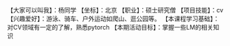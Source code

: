 【大家可以叫我】：杨同学
【坐标】：北京
【职业】：硕士研究僧
【项目技能】：cv
【兴趣爱好】：游泳、骑车、户外运动如爬山、逛公园等。
【本课程学习基础】：对CV领域有一定的了解，熟悉pytorch
【本期活动目标】：掌握一些LM的相关知识